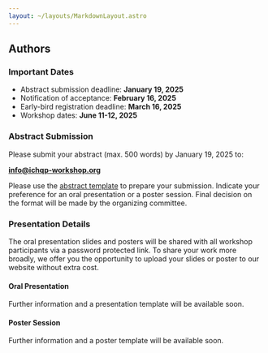 ```yaml
---
layout: ~/layouts/MarkdownLayout.astro
---
```


## Authors

### Important Dates

- Abstract submission deadline: **January 19, 2025**
- Notification of acceptance: **February 16, 2025**
- Early-bird registration deadline: **March 16, 2025**
- Workshop dates: **June 11-12, 2025**

### Abstract Submission

Please submit your abstract (max. 500 words) by January 19, 2025 to:

**info@ichqp-workshop.org**

Please use the [abstract template](/documents/abstract-template.docx) to prepare your submission.
Indicate your preference for an oral presentation or a poster session.
Final decision on the format will be made by the organizing committee.

### Presentation Details

The oral presentation slides and posters will be shared with all workshop participants via a password protected link. 
To share your work more broadly, we offer you the opportunity to upload your slides or poster to our website without extra cost.

#### Oral Presentation

<!-- When preparing the presentation, please plan for a 15-minute speech followed by 5 minutes for Q&A. -->

Further information and a presentation template will be available soon.

#### Poster Session

<!-- Each poster will be presented as part of a guided tour, with a maximum of 5 minutes allocated per poster. -->

Further information and a poster template will be available soon.
